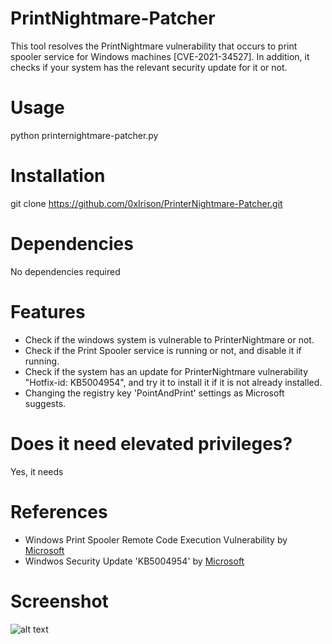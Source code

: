 # PrintNightmare-Patcher
This tool resolves the PrintNightmare vulnerability that occurs to print spooler service for Windows machines [CVE-2021-34527]. In addition, it checks if your system has the relevant security update for it or not. 

# Usage
python printernightmare-patcher.py

# Installation
git clone https://github.com/0xIrison/PrinterNightmare-Patcher.git

# Dependencies
No dependencies required

# Features
- Check if the windows system is vulnerable to PrinterNightmare or not.
- Check if the Print Spooler service is running or not, and disable it if running.
- Check if the system has an update for PrinterNightmare vulnerability "Hotfix-id: KB5004954", and try it to install it if it is not already installed.
- Changing the registry key 'PointAndPrint' settings as Microsoft suggests.

# Does it need elevated privileges?
Yes, it needs

# References
- Windows Print Spooler Remote Code Execution Vulnerability by [Microsoft](https://msrc.microsoft.com/update-guide/vulnerability/CVE-2021-34527)
- Windwos Security Update 'KB5004954' by [Microsoft](https://support.microsoft.com/en-us/topic/july-6-2021-kb5004954-monthly-rollup-out-of-band-8e7742b6-8a42-41ab-86dd-0dd0b36b4139)

# Screenshot
![alt text](https://i.imgur.com/LUEGHMK.png)

